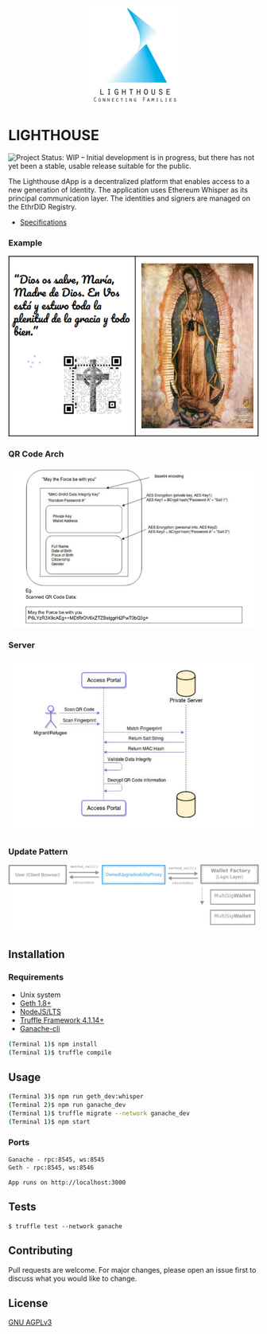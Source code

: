 <p align="center">
  <img src="./doc/images/LIGHTHOUSE.png"  width="200px"/>
</p>

# LIGHTHOUSE
![Project Status: WIP – Initial development is in progress, but there has not yet been a stable, usable release suitable for the public.](https://www.repostatus.org/badges/latest/wip.svg)

The Lighthouse dApp is a decentralized platform that enables access to a new generation of Identity. The application uses Ethereum Whisper as its principal communication layer. The identities and signers are managed on the EthrDID Registry.

* [Specifications](./doc/Specifications.pdf)


### Example

![](./doc/images/Safe_Passport.png "Safe Passport")

### QR Code Arch

![](./doc/images/QR.png "Printed QR Code")

### Server

![](./doc/images/Server.png "Central point in design")

### Update Pattern

![](./doc/images/Arch.png "Wallet generation")

## Installation

### Requirements
* Unix system
* [Geth 1.8+](https://github.com/ethereum/go-ethereum/wiki/Building-Ethereum)
* [NodeJS/LTS](https://nodejs.org/en/download/package-manager/)
* [Truffle Framework 4.1.14+](https://truffleframework.com/truffle)
* [Ganache-cli](https://github.com/trufflesuite/ganache-cli)

```sh
(Terminal 1)$ npm install
(Terminal 1)$ truffle compile
```

## Usage

```sh
(Terminal 3)$ npm run geth_dev:whisper
(Terminal 2)$ npm run ganache_dev
(Terminal 1)$ truffle migrate --network ganache_dev
(Terminal 1)$ npm start
```

### Ports
```
Ganache - rpc:8545, ws:8545
Geth - rpc:8545, ws:8546
```
```
App runs on http://localhost:3000
```


## Tests

```
$ truffle test --network ganache
```

## Contributing
Pull requests are welcome. For major changes, please open an issue first to discuss what you would like to change.

## License
[GNU AGPLv3](https://choosealicense.com/licenses/agpl-3.0/)
